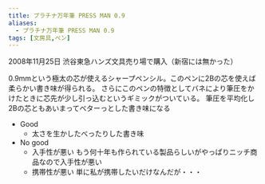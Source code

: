 ```yaml
---
title: プラチナ万年筆 PRESS MAN 0.9
aliases:
  - プラチナ万年筆 PRESS MAN 0.9
tags: [文房具,ペン]
---
```


2008年11月25日 渋谷東急ハンズ文具売り場で購入（新宿には無かった）

0.9mmという極太の芯が使えるシャープペンシル。このペンに2Bの芯を使えば柔らかい書き味が得られる。
さらにこのペンの特徴としてバネにより筆圧をかけたときに芯先が少し引っ込むというギミックがついている。
筆圧を平均化し2Bの芯ともあいまってベターっとした書き味になる


- Good
  - 太さを生かしたべったりした書き味
- No good
  - 入手性が悪い もう何十年も作られている製品らしいがやっぱりニッチ商品なので入手性が悪い
  - 携帯性が悪い 単に私が携帯したいだけなんだが・・・


